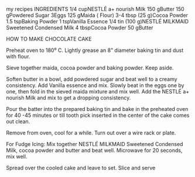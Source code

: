 my recipes
INGREDIENTS
1/4 cupNESTLÉ a+ nourish Milk
150 gButter
150 gPowdered Sugar
3Eggs
125 gMaida ( Flour)
3-4 tbsp (25 g)Cocoa Powder
1.5 tspBaking Powder
1 tspVanilla Essence
1/4 tin (100 g)NESTLÉ MILKMAID Sweetened Condensed Milk
4 tbspCocoa Powder
50 gButter

HOW TO MAKE CHOCOLATE CAKE

Preheat oven to 180⁰ C.  Lightly grease an 8” diameter baking tin and dust with flour.
 
Sieve together maida, cocoa powder and baking powder. Keep aside.
 
Soften butter in a bowl, add powdered sugar and beat well to a creamy consistency. Add Vanilla essence and mix. Slowly beat in the eggs one by one, then fold in the sieved maida mixture and mix well.  Add the NESTLÉ a+ nourish Milk and mix to get a dropping consistency.
 
Pour the batter into the prepared baking tin and bake in the preheated oven for 40 -45 minutes or till tooth pick inserted in the center of the cake comes out clean.
 
Remove from oven, cool for a while. Turn out over a wire rack or plate.
 
For Fudge Icing: Mix together NESTLÉ MILKMAID Sweetened Condensed Milk, cocoa powder and butter and beat well. Microwave for 20 seconds, mix well.
 
Spread over the cooled cake and leave to set. Slice and serve